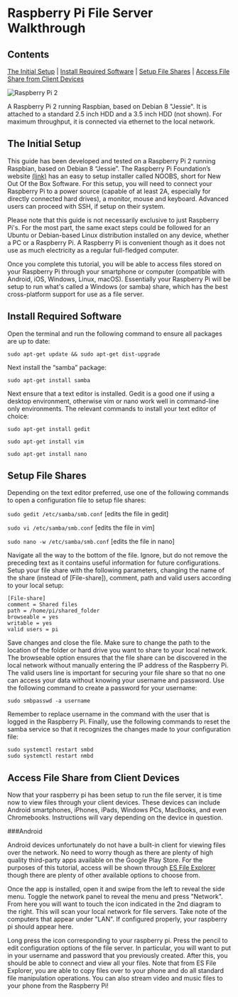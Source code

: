 # Raspberry Pi File Server Walkthrough

## Contents
[The Initial Setup](#the-initial-setup) | [Install Required Software](#install-required-software) | [Setup File Shares](#setup-file-shares) | [Access File Share from Client Devices](#access-file-share-from-client-devices)

![Raspberry Pi 2](assets/images/raspberrypi_fileserver.jpg)

A Raspberry Pi 2 running Raspbian, based on Debian 8 "Jessie". It is attached to a standard 2.5 inch HDD and a 3.5 inch HDD (not shown). For maximum throughput, it is connected via ethernet to the local network.

## The Initial Setup

This guide has been developed and tested on a Raspberry Pi 2 running Raspbian, based on Debian 8 “Jessie”. The Raspberry Pi Foundation’s website [(link)](https://www.raspberrypi.org/downloads/noobs/) has an easy to setup installer called NOOBS, short for New Out Of the Box Software. For this setup, you will need to connect your Raspberry Pi to a power source (capable of at least 2A, especially for directly connected hard drives), a monitor, mouse and keyboard. Advanced users can proceed with SSH, if setup on their system.

Please note that this guide is not necessarily exclusive to just Raspberry Pi's. For the most part, the same exact steps could be followed for an Ubuntu or Debian-based Linux distribution installed on any device, whether a PC or a Raspberry Pi. A Raspberry Pi is convenient though as it does not use as much electricity as a regular full-fledged computer.

Once you complete this tutorial, you will be able to access files stored on your Raspberry Pi through your smartphone or computer (compatible with Android, iOS, Windows, Linux, macOS). Essentially your Raspberry Pi will be setup to run what's called a Windows (or samba) share, which has the best cross-platform support for use as a file server.

## Install Required Software

Open the terminal and run the following command to ensure all packages are up to date:

`sudo apt-get update && sudo apt-get dist-upgrade`

Next install the “samba” package:

`sudo apt-get install samba`

Next ensure that a text editor is installed. Gedit is a good one if using a desktop environment, otherwise vim or nano work well in command-line only environments. The relevant commands to install your text editor of choice:

`sudo apt-get install gedit`

`sudo apt-get install vim`

`sudo apt-get install nano`

## Setup File Shares

Depending on the text editor preferred, use one of the following commands to open a configuration file to setup file shares:

`sudo gedit /etc/samba/smb.conf` 
[edits the file in gedit]

`sudo vi /etc/samba/smb.conf` 
[edits the file in vim]

`sudo nano -w /etc/samba/smb.conf` 
[edits the file in nano]

Navigate all the way to the bottom of the file. Ignore, but do not remove the preceding text as it contains useful information for future configurations. Setup your file share with the following parameters, changing the name of the share (instead of [File-share]), comment, path and valid users according to your local setup:

```
[File-share] 
comment = Shared files 
path = /home/pi/shared_folder 
browseable = yes 
writable = yes 
valid users = pi
```

Save changes and close the file. Make sure to change the path to the location of the folder or hard drive you want to share to your local network. The browseable option ensures that the file share can be discovered in the local network without manually entering the IP address of the Raspberry Pi. The valid users line is important for securing your file share so that no one can access your data without knowing your username and password. Use the following command to create a password for your username:

`sudo smbpasswd -a username`

Remember to replace username in the command with the user that is logged in the Raspberry Pi. Finally, use the following commands to reset the samba service so that it recognizes the changes made to your configuration file:

```
sudo systemctl restart smbd 
sudo systemctl restart nmbd
```

## Access File Share from Client Devices

Now that your raspberry pi has been setup to run the file server, it is time now to view files through your client devices. These devices can include Android smartphones, iPhones, iPads, Windows PCs, MacBooks, and even Chromebooks. Instructions will vary depending on the device in question. 

###Android

Android devices unfortunately do not have a built-in client for viewing files over the network. No need to worry though as there are plenty of high quality third-party apps available on the Google Play Store. For the purposes of this tutorial, access will be shown through [ES File Explorer](https://play.google.com/store/apps/details?id=com.estrongs.android.pop&hl=en) though there are plenty of other available options to choose from. 

Once the app is installed, open it and swipe from the left to reveal the side menu. Toggle the network panel to reveal the menu and press "Network". From here you will want to touch the icon indicated in the 2nd diagram to the right. This will scan your local network for file servers. Take note of the computers that appear under "LAN". If configured properly, your raspberry pi should appear here.

Long press the icon corresponding to your raspberry pi. Press the pencil to edit configuration options of the file server. In particular, you will want to put in your username and password that you previously created. After this, you should be able to connect and view all your files. Note that from ES File Explorer, you are able to copy files over to your phone and do all standard file manipulation operations. You can also stream video and music files to your phone from the Raspberry Pi!
